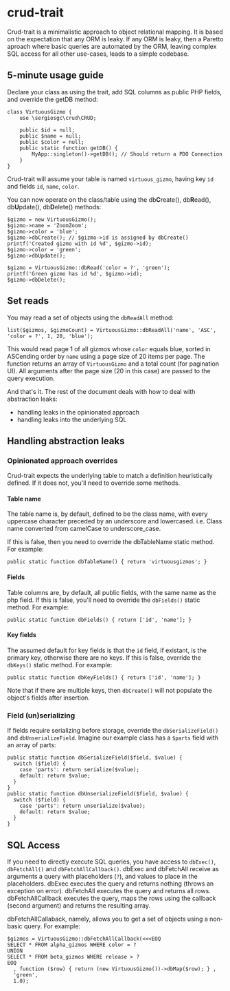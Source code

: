 # crud-trait

Crud-trait is a minimalistic approach to object relational mapping. It is based on the expectation that any ORM is leaky. If any ORM is leaky, then a Paretto aproach where basic queries are automated by the ORM, leaving complex SQL access for all other use-cases, leads to a simple codebase.

## 5-minute usage guide

Declare your class as using the trait, add SQL columns as public PHP fields, and override the getDB method:

    class VirtuousGizmo {
        use \sergiosgc\crud\CRUD;
        
        public $id = null;
        public $name = null;
        public $color = null;
        public static function getDB() {
            MyApp::singleton()->getDB(); // Should return a PDO Connection
        }
    }

Crud-trait will assume your table is named `virtuous_gizmo`, having key `id` and fields `id`, `name`, `color`.

You can now operate on the class/table using the db**C**reate(), db**R**ead(), db**U**pdate(), db**D**elete() methods:

    $gizmo = new VirtuousGizmo();
    $gizmo->name = 'ZoomZoom';
    $gizmo->color = 'blue';
    $gizmo->dbCreate(); // $gizmo->id is assigned by dbCreate()
    printf('Created gizmo with id %d', $gizmo->id);
    $gizmo->color = 'green';
    $gizmo->dbUpdate();
    
    $gizmo = VirtuousGizmo::dbRead('color = ?', 'green');
    printf('Green gizmo has id %d', $gizmo->id);
    $gizmo->dbDelete();
    
## Set reads

You may read a set of objects using the `dbReadAll` method:

    list($gizmos, $gizmoCount) = VirtuousGizmo::dbReadAll('name', 'ASC', 'color = ?', 1, 20, 'blue');
    
This would read page 1 of all gizmos whose `color` equals blue, sorted in ASCending order by `name` using a page size of 20 items per page. The function returns an array of `VirtuousGizmo` and a total count (for pagination UI). All arguments after the page size (20 in this case) are passed to the query execution.
    

And that's it. The rest of the document deals with how to deal with abstraction leaks: 
* handling leaks in the opinionated approach
* handling leaks into the underlying SQL

## Handling abstraction leaks

### Opinionated approach overrides

Crud-trait expects the underlying table to match a definition heuristically defined. If it does not, you'll need to override some methods.

#### Table name

The table name is, by default, defined to be the class name, with every uppercase character preceded by an underscore and lowercased. i.e. Class name converted from camelCase to underscore_case.

If this is false, then you need to override the dbTableName static method. For example:

    public static function dbTableName() { return 'virtuousgizmos'; }
    
#### Fields

Table columns are, by default, all public fields, with the same name as the php field. If this is false, you'll need to override the `dbFields()` static method. For example:

    public static function dbFields() { return ['id', 'name']; }
    
#### Key fields

The assumed default for key fields is that the `id` field, if existant, is the primary key, otherwise there are no keys. If this is false, override the `dbKeys()` static method. For example:

    public static function dbKeyFields() { return ['id', 'name']; }
    
Note that if there are multiple keys, then `dbCreate()` will not populate the object's fields after insertion.

### Field (un)serializing

If fields require serializing before storage, override the `dbSerializeField()` and `dbUnserializeField`. Imagine our example class has a `$parts` field with an array of parts: 

    public static function dbSerializeField($field, $value) {
      switch ($field) {
        case 'parts': return serialize($value);
        default: return $value;
      }
    }
    public static function dbUnserializeField($field, $value) {
      switch ($field) {
        case 'parts': return unserialize($value);
        default: return $value;
      }
    }

## SQL Access

If you need to directly execute SQL queries, you have access to `dbExec()`, `dbFetchAll()` and `dbFetchAllCallback()`. dbExec and dbFetchAll receive as arguments a query with placeholders (`?`), and values to place in the placeholders. dbExec executes the query and returns nothing (throws an exception on error). dbFetchAll executes the query and returns all rows. dbFetchAllCallback executes the query, maps the rows using the callback (second argument) and returns the resulting array.

dbFetchAllCallaback, namely, allows you to get a set of objects using a non-basic query. For example:

    $gizmos = VirtuousGizmo::dbFetchAllCallback(<<<EOQ
    SELECT * FROM alpha_gizmos WHERE color = ?
    UNION
    SELECT * FROM beta_gizmos WHERE release > ?
    EOQ
      , function ($row) { return (new VirtuousGizmo())->dbMap($row); } ,
      'green', 
      1.0);
